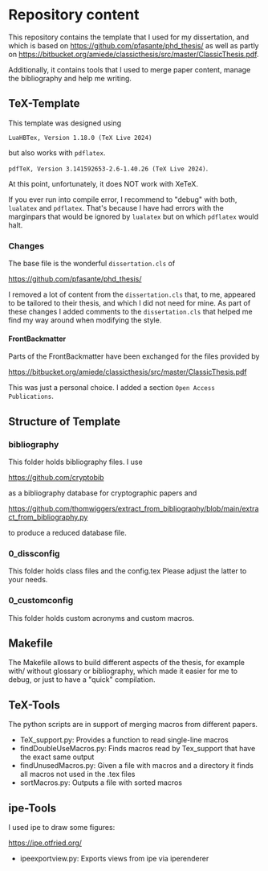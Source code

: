 <!-- Author: Marcel Tiepelt -->
<!-- Source: https://github.com/mtiepelt/dissertation -->
<!-- Version 0.9 -->

# Repository content

This repository contains the template that I used for my dissertation, 
and which is based on https://github.com/pfasante/phd_thesis/ as well as partly on https://bitbucket.org/amiede/classicthesis/src/master/ClassicThesis.pdf. 

Additionally, it contains tools that I used to merge paper content, manage the bibliography and help me writing. 

## TeX-Template

This template was designed using 

`LuaHBTex, Version 1.18.0 (TeX Live 2024)`

but also works with `pdflatex`.

`pdfTeX, Version 3.141592653-2.6-1.40.26 (TeX Live 2024)`.  
  
At this point, unfortunately, it does NOT work with XeTeX.

If you ever run into compile error, I recommend to "debug" with both, `lualatex` and `pdflatex`. That's because I have had errors with the marginpars that would be ignored by `lualatex` but on which `pdflatex` would halt. 

### Changes 

The base file is the wonderful `dissertation.cls` of 

https://github.com/pfasante/phd_thesis/

I removed a lot of content from the `dissertation.cls` that, to me, appeared to be tailored to their thesis, and which I did not need for mine. As part of these changes I added comments to the `dissertation.cls` that helped me find my way around when modifying the style. 

#### FrontBackmatter

Parts of the FrontBackmatter have been exchanged for the files provided by 

https://bitbucket.org/amiede/classicthesis/src/master/ClassicThesis.pdf

This was just a personal choice. I added a section `Open Access Publications`. 

## Structure of Template

### bibliography

This folder holds bibliography files. I use 

https://github.com/cryptobib 

as a bibliography database for cryptographic papers and 

https://github.com/thomwiggers/extract_from_bibliography/blob/main/extract_from_bibliography.py

to produce a reduced database file.

### 0_dissconfig 

This folder holds class files and the config.tex Please adjust the latter to your needs. 

### 0_customconfig
 
This folder holds custom acronyms and custom macros.

## Makefile 

The Makefile allows to build different aspects of the thesis, for example with/ without glossary or bibliography, which made it easier for me to debug, or just to have a "quick" compilation.  

## TeX-Tools 

The python scripts are in support of merging macros from different papers. 

* TeX_support.py: Provides a function to read single-line macros
* findDoubleUseMacros.py: Finds macros read by Tex_support that have the exact same output
* findUnusedMacros.py: Given a file with macros and a directory it finds all macros not used in the .tex files
* sortMacros.py: Outputs a file with sorted macros 

## ipe-Tools

I used ipe to draw some figures:

https://ipe.otfried.org/

* ipeexportview.py: Exports views from ipe via iperenderer